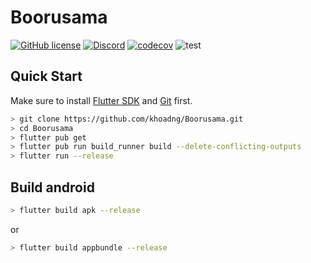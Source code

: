 # Boorusama

[![GitHub license](https://img.shields.io/github/license/Naereen/StrapDown.js.svg)](https://github.com/Naereen/StrapDown.js/blob/master/LICENSE) [![Discord](https://img.shields.io/discord/817638254571946006)](https://discord.gg/tvyYVxjfBr) [![codecov](https://codecov.io/gh/khoadng/Boorusama/branch/dev/graph/badge.svg?token=Q1YK0TAUIK)](https://codecov.io/gh/khoadng/Boorusama) ![test](https://github.com/khoadng/Boorusama/actions/workflows/main.yml/badge.svg?branch=dev)

## Quick Start
Make sure to install [Flutter SDK](https://docs.flutter.dev/get-started/install) and [Git](https://git-scm.com/downloads) first.



```bash
> git clone https://github.com/khoadng/Boorusama.git
> cd Boorusama
> flutter pub get
> flutter pub run build_runner build --delete-conflicting-outputs
> flutter run --release
```


## Build android

```bash
> flutter build apk --release
```
or
```bash
> flutter build appbundle --release
```